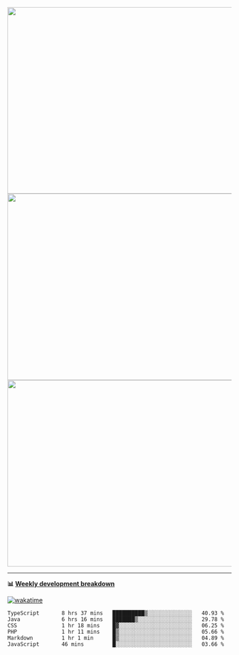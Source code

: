 <p float="left" align="middle"><img src="https://user-images.githubusercontent.com/56089155/195064669-12bd89bb-53c9-44b1-9fd8-993f93f585e1.png" width="600px" height="420px">
<img src="https://user-images.githubusercontent.com/56089155/195064706-c37aa3c8-f669-46c9-abba-1eadcbb910c5.png" width="600px" height="420px">
<img src="https://user-images.githubusercontent.com/56089155/195064753-0de674c7-4fc7-4831-a8a5-402e19cc77be.png" width="600px" height="420px"></p>

<hr />

**📊 [Weekly development breakdown](https://wakatime.com/@Ari24)**

[![wakatime](https://wakatime.com/badge/user/ca34c016-707f-4382-84cf-1823913a1423.svg)](https://wakatime.com/@ca34c016-707f-4382-84cf-1823913a1423)

<!--START_SECTION:waka-->

```text
TypeScript       8 hrs 37 mins   ██████████▒░░░░░░░░░░░░░░   40.93 %
Java             6 hrs 16 mins   ███████▒░░░░░░░░░░░░░░░░░   29.78 %
CSS              1 hr 18 mins    █▓░░░░░░░░░░░░░░░░░░░░░░░   06.25 %
PHP              1 hr 11 mins    █▒░░░░░░░░░░░░░░░░░░░░░░░   05.66 %
Markdown         1 hr 1 min      █▒░░░░░░░░░░░░░░░░░░░░░░░   04.89 %
JavaScript       46 mins         █░░░░░░░░░░░░░░░░░░░░░░░░   03.66 %
```

<!--END_SECTION:waka-->
